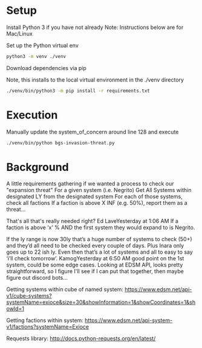 Setup
==========

Install Python 3 if you have not already
Note: Instructions below are for Mac/Linux

Set up the Python virtual env
```bash
python3 -m venv ./venv
```

Download dependencies via pip

Note, this installs to the local virtual environment in the ./venv directory
```bash
./venv/bin/python3 -m pip install -r requirements.txt
```


Execution
=============
Manually update the system_of_concern around line 128 and execute
```bash
./venv/bin/python bgs-invasion-threat.py
```


Background
==========

A little requirements gathering if we wanted a process to check our "expansion threat"
For a given system (i.e. Negrito)
Get All Systems within designated LY from the designated system
For each  of those systems, check all factions
If a faction is above X INF (e.g. 50%), report them as a threat...

That's all that's really needed right?
Ed LaveYesterday at 1:06 AM
If a faction is above ‘x’ % AND the first system they would expand to is Negrito. 

If the ly range is now 30ly that’s a huge number of systems to check (50+) and they’d all need to be checked every couple of days. Plus Inara only goes up to 22 ish ly. Even then that’s a lot of systems and all to easy to say ‘i’ll check tomorrow’.
KamogYesterday at 6:50 AM
good point on the 1st system, could be some edge cases.  Looking at EDSM API, looks pretty straightforward, so I figure I'll see if I can put that together, then maybe figure out discord bots...




Getting systems within cube of named system:
https://www.edsm.net/api-v1/cube-systems?systemName=exioce&size=30&showInformation=1&showCoordinates=1&showId=1

Getting factions within system:
https://www.edsm.net/api-system-v1/factions?systemName=Exioce



Requests library:
http://docs.python-requests.org/en/latest/



